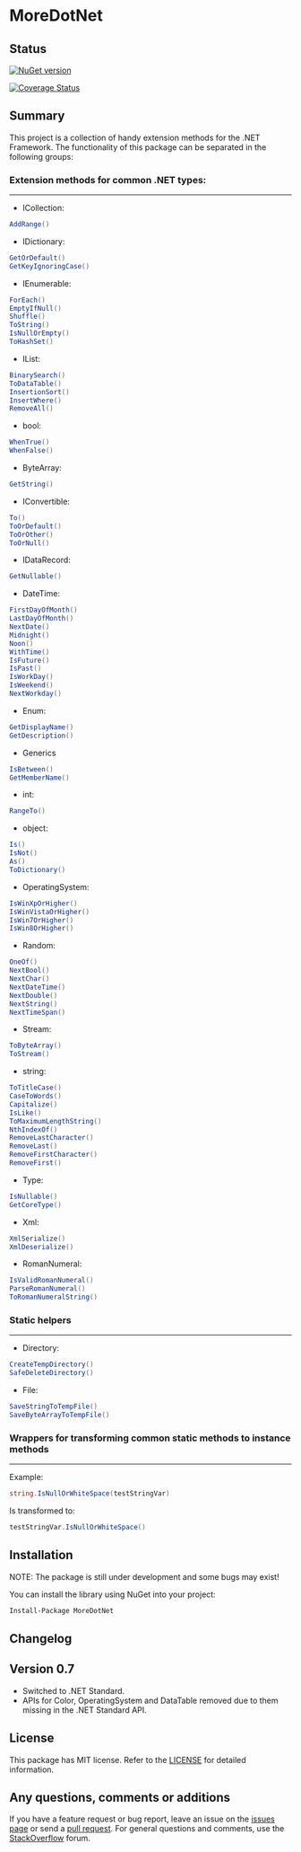 # MoreDotNet

## Status

[![NuGet version](https://badge.fury.io/nu/MoreDotNet.svg)](https://badge.fury.io/nu/MoreDotNet)

[![Coverage Status](https://coveralls.io/repos/github/Teodor92/MoreDotNet/badge.svg?branch=master)](https://coveralls.io/github/Teodor92/MoreDotNet?branch=master)

## Summary

This project is a collection of handy extension methods for the .NET Framework. The functionality of this package can be separated in the following groups:

### Extension methods for common .NET types:

---

* ICollection:

```cs
AddRange()
```

* IDictionary:

```cs
GetOrDefault()
GetKeyIgnoringCase()
```

* IEnumerable:

```cs
ForEach()
EmptyIfNull()
Shuffle()
ToString()
IsNullOrEmpty()
ToHashSet()
```

* IList:

```cs
BinarySearch()
ToDataTable()
InsertionSort()
InsertWhere()
RemoveAll()
```

* bool:

```cs
WhenTrue()
WhenFalse()
```

* ByteArray:

```cs
GetString()
```

* IConvertible:

```cs
To()
ToOrDefault()
ToOrOther()
ToOrNull()
```

* IDataRecord:

```cs
GetNullable()
```

* DateTime:

```cs
FirstDayOfMonth()
LastDayOfMonth()
NextDate()
Midnight()
Noon()
WithTime()
IsFuture()
IsPast()
IsWorkDay()
IsWeekend()
NextWorkday()
```

* Enum:

```cs
GetDisplayName()
GetDescription()
```

* Generics

```cs
IsBetween()
GetMemberName()
```

* int:

```cs
RangeTo()
```

* object:

```cs
Is()
IsNot()
As()
ToDictionary()
```

* OperatingSystem:

```cs
IsWinXpOrHigher()
IsWinVistaOrHigher()
IsWin7OrHigher()
IsWin8OrHigher()
```

* Random:

```cs
OneOf()
NextBool()
NextChar()
NextDateTime()
NextDouble()
NextString()
NextTimeSpan()
```

* Stream:

```cs
ToByteArray()
ToStream()
```

* string:

```cs
ToTitleCase()
CaseToWords()
Capitalize()
IsLike()
ToMaximumLengthString()
NthIndexOf()
RemoveLastCharacter()
RemoveLast()
RemoveFirstCharacter()
RemoveFirst()
```

* Type:

```cs
IsNullable()
GetCoreType()
```

* Xml:

```cs
XmlSerialize()
XmlDeserialize()
```

* RomanNumeral:

```cs
IsValidRomanNumeral()
ParseRomanNumeral()
ToRomanNumeralString()
```

### Static helpers

---

* Directory:

```cs
CreateTempDirectory()
SafeDeleteDirectory()
```

* File:

```cs
SaveStringToTempFile()
SaveByteArrayToTempFile()
```

### Wrappers for transforming common static methods to instance methods

---

Example:

```cs
string.IsNullOrWhiteSpace(testStringVar)
```

Is transformed to:

```cs
testStringVar.IsNullOrWhiteSpace()
```

## Installation

NOTE: The package is still under development and some bugs may exist!

You can install the library using NuGet into your project:

```bash
Install-Package MoreDotNet
```

## Changelog

## Version 0.7

- Switched to .NET Standard.
- APIs for Color, OperatingSystem and DataTable removed due to them missing in the .NET Standard API.

## License

This package has MIT license. Refer to the [LICENSE](https://github.com/Teodor92/MoreDotNet/blob/master/LICENSE) for detailed information.

## Any questions, comments or additions

If you have a feature request or bug report, leave an issue on the [issues page](https://github.com/Teodor92/MoreDotNet/issues) or send a [pull request](https://github.com/Teodor92/MoreDotNet/pulls). For general questions and comments, use the [StackOverflow](http://stackoverflow.com/) forum.

